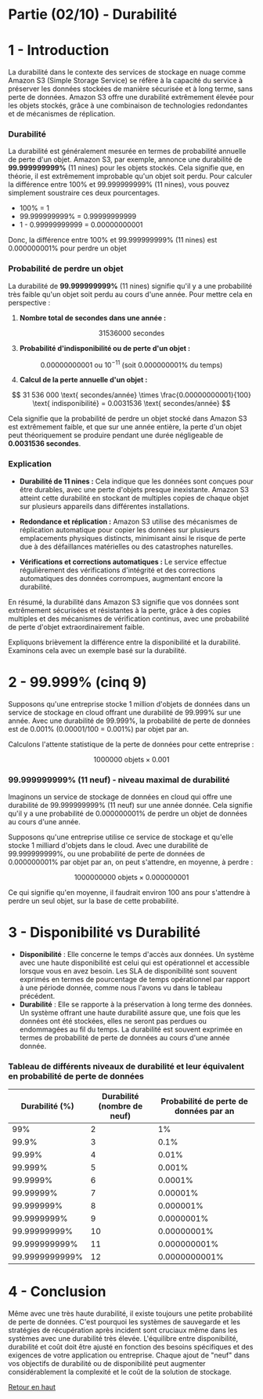 # Partie (02/10) - Durabilité

# 1 -  Introduction

La durabilité dans le contexte des services de stockage en nuage comme Amazon S3 (Simple Storage Service) se réfère à la capacité du service à préserver les données stockées de manière sécurisée et à long terme, sans perte de données. Amazon S3 offre une durabilité extrêmement élevée pour les objets stockés, grâce à une combinaison de technologies redondantes et de mécanismes de réplication.

### Durabilité

La durabilité est généralement mesurée en termes de probabilité annuelle de perte d'un objet. Amazon S3, par exemple, annonce une durabilité de **99.999999999%** (11 nines) pour les objets stockés. Cela signifie que, en théorie, il est extrêmement improbable qu'un objet soit perdu.
Pour calculer la différence entre 100% et 99.999999999% (11 nines), vous pouvez simplement soustraire ces deux pourcentages.

   - 100% = 1
   - 99.999999999% = 0.99999999999
   - 1 - 0.99999999999 = 0.00000000001

Donc, la différence entre 100% et 99.999999999% (11 nines) est 0.000000001% pour perdre un objet

### Probabilité de perdre un objet

La durabilité de **99.999999999%** (11 nines) signifie qu'il y a une probabilité très faible qu'un objet soit perdu au cours d'une année. Pour mettre cela en perspective :

1. **Nombre total de secondes dans une année :**
   
$$
   31 536 000 \text{ secondes}
$$

3. **Probabilité d'indisponibilité ou de perte d'un objet :**

$$
   0.00000000001 \text{ ou } 10^{-11} \text{ (soit 0.000000001% du temps)}
$$

4. **Calcul de la perte annuelle d'un objet :**

$$
   31 536 000 \text{ secondes/année} \times \frac{0.00000000001}{100} \text{ indisponibilité} = 0.0031536 \text{ secondes/année}
$$

Cela signifie que la probabilité de perdre un objet stocké dans Amazon S3 est extrêmement faible, et que sur une année entière, la perte d'un objet peut théoriquement se produire pendant une durée négligeable de **0.0031536 secondes**.

### Explication

- **Durabilité de 11 nines :** Cela indique que les données sont conçues pour être durables, avec une perte d'objets presque inexistante. Amazon S3 atteint cette durabilité en stockant de multiples copies de chaque objet sur plusieurs appareils dans différentes installations.

- **Redondance et réplication :** Amazon S3 utilise des mécanismes de réplication automatique pour copier les données sur plusieurs emplacements physiques distincts, minimisant ainsi le risque de perte due à des défaillances matérielles ou des catastrophes naturelles.

- **Vérifications et corrections automatiques :** Le service effectue régulièrement des vérifications d'intégrité et des corrections automatiques des données corrompues, augmentant encore la durabilité.

En résumé, la durabilité dans Amazon S3 signifie que vos données sont extrêmement sécurisées et résistantes à la perte, grâce à des copies multiples et des mécanismes de vérification continus, avec une probabilité de perte d'objet extraordinairement faible.

Expliquons brièvement la différence entre la disponibilité et la durabilité. Examinons cela avec un exemple basé sur la durabilité.

# 2 -  99.999% (cinq 9)
Supposons qu'une entreprise stocke 1 million d'objets de données dans un service de stockage en cloud offrant une durabilité de 99.999% sur une année. Avec une durabilité de 99.999%, la probabilité de perte de données est de 0.001% (0.00001/100 = 0.001%) par objet par an.

Calculons l'attente statistique de la perte de données pour cette entreprise :

$$
1 000 000 \text{ objets} \times 0.001% \text{ probabilité de perte par objet} = 10 \text{ objets perdus par an} 
$$

### 99.999999999% (11 neuf) - niveau maximal de durabilité
Imaginons un service de stockage de données en cloud qui offre une durabilité de 99.999999999% (11 neuf) sur une année donnée. Cela signifie qu'il y a une probabilité de 0.000000001% de perdre un objet de données au cours d'une année.

Supposons qu'une entreprise utilise ce service de stockage et qu'elle stocke 1 milliard d'objets dans le cloud. Avec une durabilité de 99.999999999%, ou une probabilité de perte de données de 0.000000001% par objet par an, on peut s'attendre, en moyenne, à perdre :

$$
1 000 000 000 \text{ objets} \times 0.000000001% \text{ probabilité de perte par objet} = 0.01 \text{ objet perdu par an} 
$$

Ce qui signifie qu'en moyenne, il faudrait environ 100 ans pour s'attendre à perdre un seul objet, sur la base de cette probabilité.

# 3 -  Disponibilité vs Durabilité
- **Disponibilité** : Elle concerne le temps d'accès aux données. Un système avec une haute disponibilité est celui qui est opérationnel et accessible lorsque vous en avez besoin. Les SLA de disponibilité sont souvent exprimés en termes de pourcentage de temps opérationnel par rapport à une période donnée, comme nous l'avons vu dans le tableau précédent.
- **Durabilité** : Elle se rapporte à la préservation à long terme des données. Un système offrant une haute durabilité assure que, une fois que les données ont été stockées, elles ne seront pas perdues ou endommagées au fil du temps. La durabilité est souvent exprimée en termes de probabilité de perte de données au cours d'une année donnée.

### Tableau de différents niveaux de durabilité et leur équivalent en probabilité de perte de données
| Durabilité (%) | Durabilité (nombre de neuf) | Probabilité de perte de données par an |
|----------------|-----------------------------|---------------------------------------|
| 99%            | 2                           | 1%                                    |
| 99.9%          | 3                           | 0.1%                                  |
| 99.99%         | 4                           | 0.01%                                 |
| 99.999%        | 5                           | 0.001%                                |
| 99.9999%       | 6                           | 0.0001%                               |
| 99.99999%      | 7                           | 0.00001%                              |
| 99.999999%     | 8                           | 0.000001%                             |
| 99.9999999%    | 9                           | 0.0000001%                            |
| 99.99999999%   | 10                          | 0.00000001%                           |
| 99.999999999%  | 11                          | 0.000000001%                          |
| 99.9999999999% | 12                          | 0.0000000001%                         |

# 4 - Conclusion
Même avec une très haute durabilité, il existe toujours une petite probabilité de perte de données. C'est pourquoi les systèmes de sauvegarde et les stratégies de récupération après incident sont cruciaux même dans les systèmes avec une durabilité très élevée. L'équilibre entre disponibilité, durabilité et coût doit être ajusté en fonction des besoins spécifiques et des exigences de votre application ou entreprise. Chaque ajout de "neuf" dans vos objectifs de durabilité ou de disponibilité peut augmenter considérablement la complexité et le coût de la solution de stockage.

[Retour en haut](#-Durabilité)

